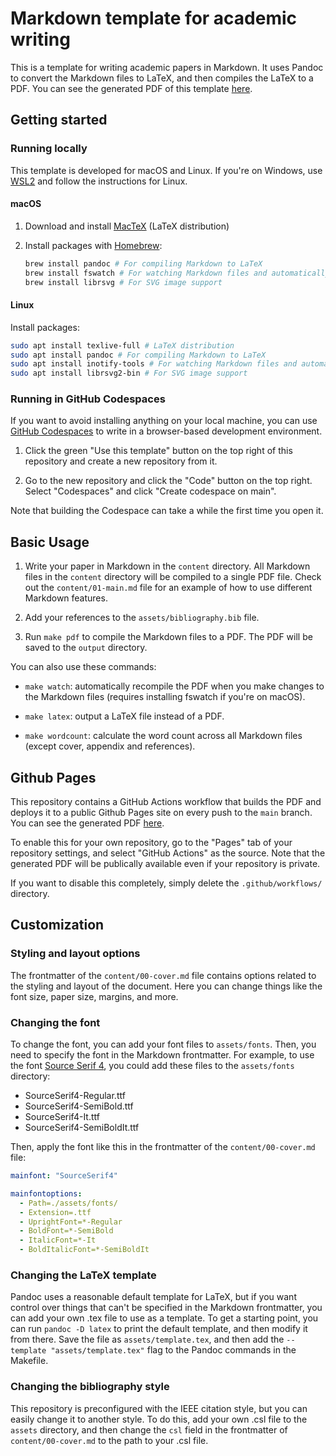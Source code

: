 # Markdown template for academic writing

This is a template for writing academic papers in Markdown. It uses Pandoc to convert the Markdown files to LaTeX, and then compiles the LaTeX to a PDF. You can see the generated PDF of this template [here](https://mikkelsvartveit.github.io/markdown-latex-template/article.pdf).

## Getting started

### Running locally

This template is developed for macOS and Linux. If you're on Windows, use [WSL2](https://learn.microsoft.com/en-us/windows/wsl/install) and follow the instructions for Linux.

#### macOS

1. Download and install [MacTeX](https://www.tug.org/mactex/mactex-download.html) (LaTeX distribution)

2. Install packages with [Homebrew](https://brew.sh/):

   ```bash
   brew install pandoc # For compiling Markdown to LaTeX
   brew install fswatch # For watching Markdown files and automatically compiling the PDF
   brew install librsvg # For SVG image support
   ```

#### Linux

Install packages:

```bash
sudo apt install texlive-full # LaTeX distribution
sudo apt install pandoc # For compiling Markdown to LaTeX
sudo apt install inotify-tools # For watching Markdown files and automatically compiling the PDF
sudo apt install librsvg2-bin # For SVG image support
```

### Running in GitHub Codespaces

If you want to avoid installing anything on your local machine, you can use [GitHub Codespaces](https://github.com/features/codespaces) to write in a browser-based development environment.

1. Click the green "Use this template" button on the top right of this repository and create a new repository from it.

2. Go to the new repository and click the "Code" button on the top right. Select "Codespaces" and click "Create codespace on main".

Note that building the Codespace can take a while the first time you open it.

## Basic Usage

1. Write your paper in Markdown in the `content` directory. All Markdown files in the `content` directory will be compiled to a single PDF file. Check out the `content/01-main.md` file for an example of how to use different Markdown features.

2. Add your references to the `assets/bibliography.bib` file.

3. Run `make pdf` to compile the Markdown files to a PDF. The PDF will be saved to the `output` directory.

You can also use these commands:

- `make watch`: automatically recompile the PDF when you make changes to the Markdown files (requires installing fswatch if you're on macOS).

- `make latex`: output a LaTeX file instead of a PDF.

- `make wordcount`: calculate the word count across all Markdown files (except cover, appendix and references).

## Github Pages

This repository contains a GitHub Actions workflow that builds the PDF and deploys it to a public Github Pages site on every push to the `main` branch. You can see the generated PDF [here](https://mikkelsvartveit.github.io/markdown-latex-template/article.pdf).

To enable this for your own repository, go to the "Pages" tab of your repository settings, and select "GitHub Actions" as the source. Note that the generated PDF will be publically available even if your repository is private.

If you want to disable this completely, simply delete the `.github/workflows/` directory.

## Customization

### Styling and layout options

The frontmatter of the `content/00-cover.md` file contains options related to the styling and layout of the document. Here you can change things like the font size, paper size, margins, and more.

### Changing the font

To change the font, you can add your font files to `assets/fonts`. Then, you need to specify the font in the Markdown frontmatter. For example, to use the font [Source Serif 4](https://github.com/adobe-fonts/source-serif), you could add these files to the `assets/fonts` directory:

- SourceSerif4-Regular.ttf
- SourceSerif4-SemiBold.ttf
- SourceSerif4-It.ttf
- SourceSerif4-SemiBoldIt.ttf

Then, apply the font like this in the frontmatter of the `content/00-cover.md` file:

```yaml
mainfont: "SourceSerif4"

mainfontoptions:
  - Path=./assets/fonts/
  - Extension=.ttf
  - UprightFont=*-Regular
  - BoldFont=*-SemiBold
  - ItalicFont=*-It
  - BoldItalicFont=*-SemiBoldIt
```

### Changing the LaTeX template

Pandoc uses a reasonable default template for LaTeX, but if you want control over things that can't be specified in the Markdown frontmatter, you can add your own .tex file to use as a template. To get a starting point, you can run `pandoc -D latex` to print the default template, and then modify it from there. Save the file as `assets/template.tex`, and then add the `--template "assets/template.tex"` flag to the Pandoc commands in the Makefile.

### Changing the bibliography style

This repository is preconfigured with the IEEE citation style, but you can easily change it to another style. To do this, add your own .csl file to the `assets` directory, and then change the `csl` field in the frontmatter of `content/00-cover.md` to the path to your .csl file.
